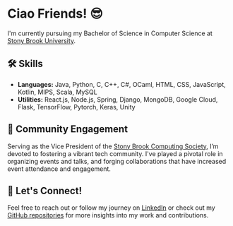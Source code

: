 # Ciao Friends! 😎

I'm currently pursuing my Bachelor of Science in Computer Science at [Stony Brook University](https://www.stonybrook.edu/).

## 🛠 Skills 
- **Languages:** Java, Python, C, C++, C#, OCaml, HTML, CSS, JavaScript, Kotlin, MIPS, Scala, MySQL
- **Utilities:** React.js, Node.js, Spring, Django, MongoDB, Google Cloud, Flask, TensorFlow, Pytorch, Keras, Unity

## 👥 Community Engagement
Serving as the Vice President of the [Stony Brook Computing Society](#), I’m devoted to fostering a vibrant tech community. I've played a pivotal role in organizing events and talks, and forging collaborations that have increased event attendance and engagement.

## 🤝 Let's Connect!
Feel free to reach out or follow my journey on [LinkedIn](https://www.linkedin.com/in/riteeessshhh) or check out my [GitHub repositories](https://github.com/ritessshhh?tab=repositories) for more insights into my work and contributions.
